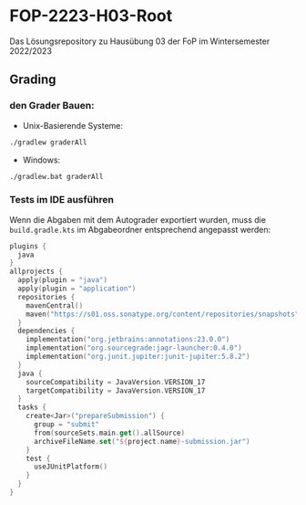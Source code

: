# FOP-2223-H03-Root
Das Lösungsrepository zu Hausübung 03 der FoP im Wintersemester 2022/2023

## Grading
### den Grader Bauen:
- Unix-Basierende Systeme:
```sh
./gradlew graderAll
```
- Windows:
```bat
./gradlew.bat graderAll
```
### Tests im IDE ausführen
Wenn die Abgaben mit dem Autograder exportiert wurden, muss die `build.gradle.kts` im Abgabeordner entsprechend angepasst werden:
```kt
plugins {
  java
}
allprojects {
  apply(plugin = "java")
  apply(plugin = "application")
  repositories {
    mavenCentral()
    maven("https://s01.oss.sonatype.org/content/repositories/snapshots")
  }
  dependencies {
    implementation("org.jetbrains:annotations:23.0.0")
    implementation("org.sourcegrade:jagr-launcher:0.4.0")
    implementation("org.junit.jupiter:junit-jupiter:5.8.2")
  }
  java {
    sourceCompatibility = JavaVersion.VERSION_17
    targetCompatibility = JavaVersion.VERSION_17
  }
  tasks {
    create<Jar>("prepareSubmission") {
      group = "submit"
      from(sourceSets.main.get().allSource)
      archiveFileName.set("${project.name}-submission.jar")
    }
    test {
      useJUnitPlatform()
    }
  }
}
